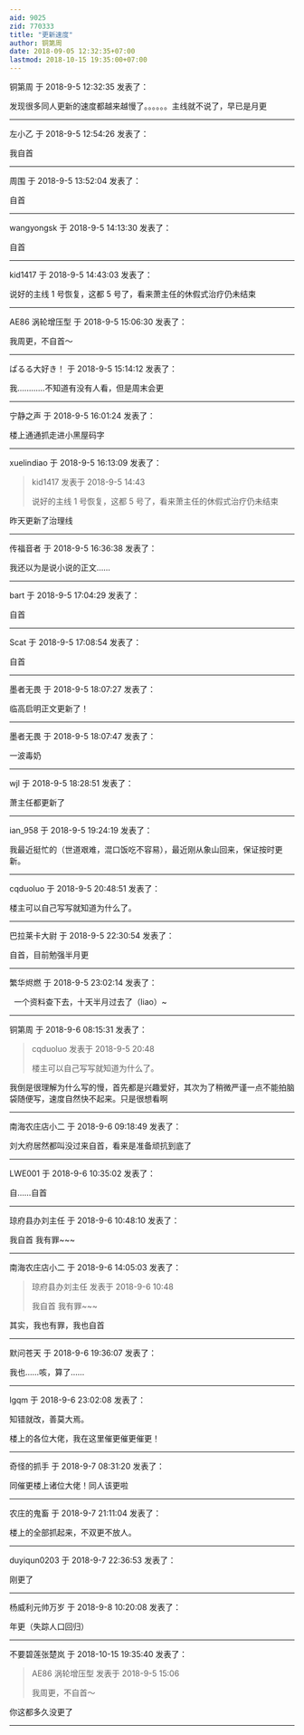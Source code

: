 ```yaml
---
aid: 9025
zid: 770333
title: "更新速度"
author: 铜第周
date: 2018-09-05 12:32:35+07:00
lastmod: 2018-10-15 19:35:00+07:00
---
```


铜第周 于 2018-9-5 12:32:35 发表了：

发现很多同人更新的速度都越来越慢了。。。。。。主线就不说了，早已是月更

---

左小乙 于 2018-9-5 12:54:26 发表了：

我自首

---

周围 于 2018-9-5 13:52:04 发表了：

自首

---

wangyongsk 于 2018-9-5 14:13:30 发表了：

自首

---

kid1417 于 2018-9-5 14:43:03 发表了：

说好的主线 1 号恢复，这都 5 号了，看来萧主任的休假式治疗仍未结束

---

AE86 涡轮增压型 于 2018-9-5 15:06:30 发表了：

我周更，不自首～

---

ぱるる大好き！ 于 2018-9-5 15:14:12 发表了：

我............不知道有没有人看，但是周末会更

---

宁静之声 于 2018-9-5 16:01:24 发表了：

楼上通通抓走进小黑屋码字

---

xuelindiao 于 2018-9-5 16:13:09 发表了：

> kid1417 发表于 2018-9-5 14:43
>
> 说好的主线 1 号恢复，这都 5 号了，看来萧主任的休假式治疗仍未结束

昨天更新了治理线

---

传福音者 于 2018-9-5 16:36:38 发表了：

我还以为是说小说的正文……

---

bart 于 2018-9-5 17:04:29 发表了：

自首

---

Scat 于 2018-9-5 17:08:54 发表了：

自首

---

墨者无畏 于 2018-9-5 18:07:27 发表了：

临高启明正文更新了！

---

墨者无畏 于 2018-9-5 18:07:47 发表了：

一波毒奶

---

wjl 于 2018-9-5 18:28:51 发表了：

萧主任都更新了

---

ian_958 于 2018-9-5 19:24:19 发表了：

我最近挺忙的（世道艰难，混口饭吃不容易），最近刚从象山回来，保证按时更新。

---

cqduoluo 于 2018-9-5 20:48:51 发表了：

楼主可以自己写写就知道为什么了。

---

巴拉莱卡大尉 于 2018-9-5 22:30:54 发表了：

自首，目前勉强半月更

---

繁华烬燃 于 2018-9-5 23:02:14 发表了：

&nbsp;&nbsp;一个资料查下去，十天半月过去了（liao）~

---

铜第周 于 2018-9-6 08:15:31 发表了：

> cqduoluo 发表于 2018-9-5 20:48
>
> 楼主可以自己写写就知道为什么了。

我倒是很理解为什么写的慢，首先都是兴趣爱好，其次为了稍微严谨一点不能拍脑袋随便写，速度自然快不起来。只是很想看啊

---

南海农庄店小二 于 2018-9-6 09:18:49 发表了：

刘大府居然都叫没过来自首，看来是准备顽抗到底了

---

LWE001 于 2018-9-6 10:35:02 发表了：

自……自首

---

琼府县办刘主任 于 2018-9-6 10:48:10 发表了：

我自首 我有罪~~~

---

南海农庄店小二 于 2018-9-6 14:05:03 发表了：

> 琼府县办刘主任 发表于 2018-9-6 10:48
>
> 我自首 我有罪~~~

其实，我也有罪，我也自首

---

默问苍天 于 2018-9-6 19:36:07 发表了：

我也……咳，算了……

---

lgqm 于 2018-9-6 23:02:08 发表了：

知错就改，善莫大焉。

楼上的各位大佬，我在这里催更催更催更！

---

奇怪的抓手 于 2018-9-7 08:31:20 发表了：

同催更楼上诸位大佬！同人该更啦

---

农庄的鬼畜 于 2018-9-7 21:11:04 发表了：

楼上的全部抓起来，不双更不放人。

---

duyiqun0203 于 2018-9-7 22:36:53 发表了：

刚更了

---

杨威利元帅万岁 于 2018-9-8 10:20:08 发表了：

年更（失踪人口回归）

---

不要碧莲张楚岚 于 2018-10-15 19:35:40 发表了：

> AE86 涡轮增压型 发表于 2018-9-5 15:06
>
> 我周更，不自首～

你这都多久没更了

---

